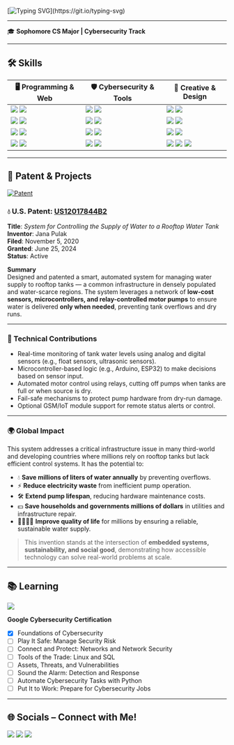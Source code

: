 [![Typing SVG](https://readme-typing-svg.demolab.com?font=Fira+Code&pause=1000&color=086900&background=000000&width=435&lines=Hello+there%F0%9F%91%8B+My+name+is+Jana+Pulak;Get+to+know+me+!)](https://git.io/typing-svg)

---

🎓 **Sophomore CS Major | Cybersecurity Track**

---
## 🛠️ Skills
| 🖥️ Programming & Web                                                                                                    | 🛡️ Cybersecurity & Tools                                                                                          | 🎨 Creative & Design                                                                                                                      |
|-------------------------------------------------------------------------------------------------------------------------|-------------------------------------------------------------------------------------------------------------------|-----------------------------------------------------------------------------------------------------------------------------------------|
| <img src="https://img.shields.io/badge/Python-3776AB?style=for-the-badge&logo=python&logoColor=white"/> <img src="https://img.shields.io/badge/Java-ED8B00?style=for-the-badge&logo=openjdk&logoColor=white"/> | <img src="https://img.shields.io/badge/Kali_Linux-557C94?style=for-the-badge&logo=kali-linux&logoColor=white"/> <img src="https://img.shields.io/badge/Powershell-2CA5E0?style=for-the-badge&logo=powershell&logoColor=white"/> | <img src="https://img.shields.io/badge/Adobe%20Photoshop-31A8FF?logo=adobephotoshop&logoColor=fff&style=for-the-badge"/> <img src="https://img.shields.io/badge/Adobe%20Illustrator-FF9A00?logo=adobeillustrator&logoColor=fff&style=for-the-badge"/> |
| <img src="https://img.shields.io/badge/C%2B%2B-00599C?style=for-the-badge&logo=c%2B%2B&logoColor=white"/> <img src="https://img.shields.io/badge/JavaScript-F7DF1E?style=for-the-badge&logo=JavaScript&logoColor=white"/> | <img src="https://img.shields.io/badge/Microsoft-666666?style=for-the-badge&logo=microsoft&logoColor=white"/> <img src="https://img.shields.io/badge/-HackTheBox-%239FEF00?style=for-the-badge&logo=hackthebox&logoColor=white"/> | <img src="https://img.shields.io/badge/Adobe%20Premiere%20Pro-99F?logo=adobepremierepro&logoColor=fff&style=for-the-badge"/> <img src="https://img.shields.io/badge/Adobe%20After%20Effects-99F?logo=adobeaftereffects&logoColor=fff&style=for-the-badge"/> |
| <img src="https://img.shields.io/badge/HTML-239120?style=for-the-badge&logo=html5&logoColor=white"/> <img src="https://img.shields.io/badge/CSS-239120?style=for-the-badge&logo=css3&logoColor=white"/> | <img src="https://img.shields.io/badge/-TryHackMe-%23212C42?style=for-the-badge&logo=tryhackme&logoColor=white"/> <img src="https://img.shields.io/badge/-Wireshark-%231679A7?style=for-the-badge&logo=wireshark&logoColor=white"/> | <img src="https://img.shields.io/badge/Adobe%20InDesign-FF3366?style=for-the-badge&logo=Adobe%20InDesign&logoColor=white"/> <img src="https://img.shields.io/badge/Adobe%20Lightroom-31A8FF?style=for-the-badge&logo=Adobe%20Lightroom&logoColor=white"/> |
| <img src="https://img.shields.io/badge/Bootstrap-563D7C?style=for-the-badge&logo=bootstrap&logoColor=white"/> <img src="https://img.shields.io/badge/Wordpress-21759B?style=for-the-badge&logo=wordpress&logoColor=white"/> | <img src="https://img.shields.io/badge/-Tor%20Browser-%237D4698?style=for-the-badge&logo=torbrowser&logoColor=white"/> <img src="https://img.shields.io/badge/-HackTheBox-%239FEF00?style=for-the-badge&logo=hackthebox&logoColor=white"/> | <img src="https://img.shields.io/badge/Adobe%20Creative%20Cloud-DA1F26?style=for-the-badge&logo=Adobe%20Creative%20Cloud&logoColor=white"/> <img src="https://img.shields.io/badge/Canva-%2300C4CC.svg?&style=for-the-badge&logo=Canva&logoColor=white"/> <img src="https://img.shields.io/badge/Behance-1769FF?logo=behance&logoColor=fff&style=for-the-badge"/> |

---
## 🧠 Patent & Projects

[![Patent](https://img.shields.io/badge/Patent-US12017844B2-blue.svg?style=for-the-badge)](https://patents.google.com/patent/US12017844B2/en)

### 💧 U.S. Patent: [US12017844B2](https://patents.google.com/patent/US12017844B2/en)  
**Title**: *System for Controlling the Supply of Water to a Rooftop Water Tank*  
**Inventor**: Jana Pulak  
**Filed**: November 5, 2020  
**Granted**: June 25, 2024  
**Status**: Active  

**Summary**  
Designed and patented a smart, automated system for managing water supply to rooftop tanks — a common infrastructure in densely populated and water-scarce regions. The system leverages a network of **low-cost sensors, microcontrollers, and relay-controlled motor pumps** to ensure water is delivered **only when needed**, preventing tank overflows and dry runs.

---

### 🔧 Technical Contributions
- Real-time monitoring of tank water levels using analog and digital sensors (e.g., float sensors, ultrasonic sensors).
- Microcontroller-based logic (e.g., Arduino, ESP32) to make decisions based on sensor input.
- Automated motor control using relays, cutting off pumps when tanks are full or when source is dry.
- Fail-safe mechanisms to protect pump hardware from dry-run damage.
- Optional GSM/IoT module support for remote status alerts or control.

---

### 🌍 Global Impact
This system addresses a critical infrastructure issue in many third-world and developing countries where millions rely on rooftop tanks but lack efficient control systems. It has the potential to:

- 💧 **Save millions of liters of water annually** by preventing overflows.
- ⚡ **Reduce electricity waste** from inefficient pump operation.
- 🛠️ **Extend pump lifespan**, reducing hardware maintenance costs.
- 💵 **Save households and governments millions of dollars** in utilities and infrastructure repair.
- 👨‍👩‍👧‍👦 **Improve quality of life** for millions by ensuring a reliable, sustainable water supply.

> This invention stands at the intersection of **embedded systems, sustainability, and social good**, demonstrating how accessible technology can solve real-world problems at scale.

---

## 📚 Learning

<img src="https://img.shields.io/badge/Coursera-0056D2?style=for-the-badge&logo=Coursera&logoColor=white" />

**Google Cybersecurity Certification**
- [x] Foundations of Cybersecurity  
- [ ] Play It Safe: Manage Security Risk  
- [ ] Connect and Protect: Networks and Network Security  
- [ ] Tools of the Trade: Linux and SQL  
- [ ] Assets, Threats, and Vulnerabilities  
- [ ] Sound the Alarm: Detection and Response  
- [ ] Automate Cybersecurity Tasks with Python  
- [ ] Put It to Work: Prepare for Cybersecurity Jobs  

---

## 🌐 Socials – Connect with Me!

<a href="mailto:jpulak@gmail.com"><img src="https://img.shields.io/badge/Gmail-D14836?style=for-the-badge&logo=gmail&logoColor=white" /></a>
<a href="linkedin.com/in/jana-pulak/"><img src="https://img.shields.io/badge/LinkedIn-0077B5?style=for-the-badge&logo=linkedin&logoColor=white" /></a>
<a href="https://www.behance.net/jpulak"><img src="https://img.shields.io/badge/Behance-blue?style=for-the-badge&logo=behance&logoColor=white" /></a>
